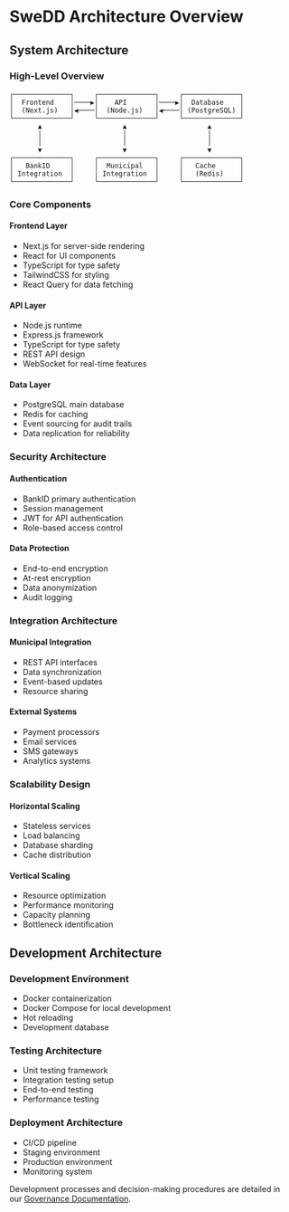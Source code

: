 # SweDD Architecture Overview

## System Architecture

### High-Level Overview
```ascii
┌──────────────┐     ┌──────────────┐     ┌──────────────┐
│  Frontend    │────▶│    API       │────▶│  Database    │
│  (Next.js)   │◀────│  (Node.js)   │◀────│ (PostgreSQL) │
└──────────────┘     └──────────────┘     └──────────────┘
       ▲                    ▲                    ▲
       │                    │                    │
       │                    │                    │
       ▼                    ▼                    ▼
┌──────────────┐     ┌──────────────┐     ┌──────────────┐
│   BankID     │     │  Municipal   │     │   Cache      │
│ Integration  │     │ Integration  │     │   (Redis)    │
└──────────────┘     └──────────────┘     └──────────────┘
```

### Core Components

#### Frontend Layer
- Next.js for server-side rendering
- React for UI components
- TypeScript for type safety
- TailwindCSS for styling
- React Query for data fetching

#### API Layer
- Node.js runtime
- Express.js framework
- TypeScript for type safety
- REST API design
- WebSocket for real-time features

#### Data Layer
- PostgreSQL main database
- Redis for caching
- Event sourcing for audit trails
- Data replication for reliability

### Security Architecture

#### Authentication
- BankID primary authentication
- Session management
- JWT for API authentication
- Role-based access control

#### Data Protection
- End-to-end encryption
- At-rest encryption
- Data anonymization
- Audit logging

### Integration Architecture

#### Municipal Integration
- REST API interfaces
- Data synchronization
- Event-based updates
- Resource sharing

#### External Systems
- Payment processors
- Email services
- SMS gateways
- Analytics systems

### Scalability Design

#### Horizontal Scaling
- Stateless services
- Load balancing
- Database sharding
- Cache distribution

#### Vertical Scaling
- Resource optimization
- Performance monitoring
- Capacity planning
- Bottleneck identification

## Development Architecture

### Development Environment
- Docker containerization
- Docker Compose for local development
- Hot reloading
- Development database

### Testing Architecture
- Unit testing framework
- Integration testing setup
- End-to-end testing
- Performance testing

### Deployment Architecture
- CI/CD pipeline
- Staging environment
- Production environment
- Monitoring system

Development processes and decision-making procedures are detailed in our [Governance Documentation](../governance/README.md).

